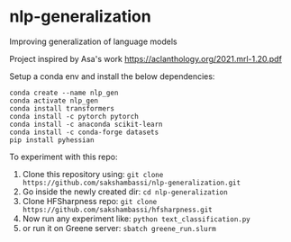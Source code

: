 # nlp-generalization
Improving generalization of language models

Project inspired by Asa's work https://aclanthology.org/2021.mrl-1.20.pdf 

Setup a conda env and install the below dependencies:
```
conda create --name nlp_gen
conda activate nlp_gen
conda install transformers
conda install -c pytorch pytorch
conda install -c anaconda scikit-learn
conda install -c conda-forge datasets
pip install pyhessian
```

To experiment with this repo:
1. Clone this repository using:
`git clone https://github.com/sakshambassi/nlp-generalization.git`
2. Go inside the newly created dir:
`cd nlp-generalization`
3. Clone HFSharpness repo: 
`git clone https://github.com/sakshambassi/hfsharpness.git`
4. Now run any experiment like:
`python text_classification.py`
5. or run it on Greene server:
`sbatch greene_run.slurm`
